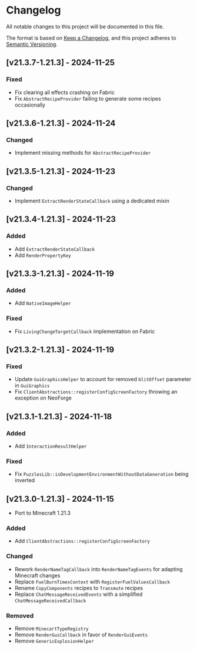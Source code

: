# Changelog
All notable changes to this project will be documented in this file.

The format is based on [Keep a Changelog](https://keepachangelog.com/en/1.0.0/),
and this project adheres to [Semantic Versioning](https://semver.org/spec/v2.0.0.html).

## [v21.3.7-1.21.3] - 2024-11-25
### Fixed
- Fix clearing all effects crashing on Fabric
- Fix `AbstractRecipeProvider` failing to generate some recipes occasionally

## [v21.3.6-1.21.3] - 2024-11-24
### Changed
- Implement missing methods for `AbstractRecipeProvider`

## [v21.3.5-1.21.3] - 2024-11-23
### Changed
- Implement `ExtractRenderStateCallback` using a dedicated mixin

## [v21.3.4-1.21.3] - 2024-11-23
### Added
- Add `ExtractRenderStateCallback`
- Add `RenderPropertyKey`

## [v21.3.3-1.21.3] - 2024-11-19
### Added
- Add `NativeImageHelper`
### Fixed
- Fix `LivingChangeTargetCallback` implementation on Fabric

## [v21.3.2-1.21.3] - 2024-11-19
### Fixed
- Update `GuiGraphicsHelper` to account for removed `blitOffset` parameter in `GuiGraphics`
- Fix `ClientAbstractions::registerConfigScreenFactory` throwing an exception on NeoForge

## [v21.3.1-1.21.3] - 2024-11-18
### Added
- Add `InteractionResultHelper`
### Fixed
- Fix `PuzzlesLib::isDevelopmentEnvironmentWithoutDataGeneration` being inverted

## [v21.3.0-1.21.3] - 2024-11-15
- Port to Minecraft 1.21.3
### Added
- Add `ClientAbstractions::registerConfigScreenFactory`
### Changed
- Rework `RenderNameTagCallback` into `RenderNameTagEvents` for adapting Minecraft changes
- Replace `FuelBurnTimesContext` with `RegisterFuelValuesCallback`
- Rename `CopyComponents` recipes to `Transmute` recipes
- Replace `ChatMessageReceivedEvents` with a simplified `ChatMessageReceivedCallback`
### Removed
- Remove `MinecartTypeRegistry`
- Remove `RenderGuiCallback` in favor of `RenderGuiEvents`
- Remove `GenericExplosionHelper`
